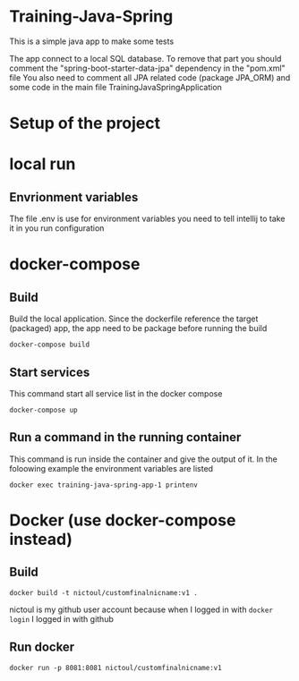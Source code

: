# Training-Java-Spring
This is a simple java app to make some tests

The app connect to a local SQL database. To remove that part you should comment the "spring-boot-starter-data-jpa" dependency in the "pom.xml" file
You also need to comment all JPA related code (package JPA_ORM) and some code in the main file TrainingJavaSpringApplication

# Setup of the project

# local run
## Envrionment variables
The file .env is use for environment variables
you need to tell intellij to take it in you run configuration

# docker-compose
## Build

Build the local application. Since the dockerfile reference the target (packaged) app, the app need to be package before running the build

```
docker-compose build
```

## Start services

This command start all service list in the docker compose

```
docker-compose up
```

## Run a command in the running container

This command is run inside the container and give the output of it. In the foloowing example the environment variables are listed

```
docker exec training-java-spring-app-1 printenv
```

# Docker (use docker-compose instead)
## Build
```
docker build -t nictoul/customfinalnicname:v1 .
```
nictoul is my github user account because when I logged in with
``docker login`` I logged in with github

## Run docker

```
docker run -p 8081:8081 nictoul/customfinalnicname:v1
```
